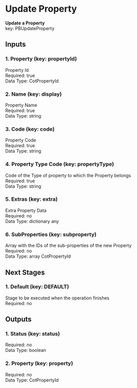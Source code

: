 # Update Property  
**Update a Property**  
key: PBUpdateProperty  
## Inputs  
### 1. Property (key: propertyId)  
Property Id  
Required: true  
Data Type: CotPropertyId   
### 2. Name (key: display)  
Property Name  
Required: true  
Data Type: string   
### 3. Code (key: code)  
Property Code  
Required: true  
Data Type: string   
### 4. Property Type Code (key: propertyType)  
Code of the Type of property to which the Property belongs  
Required: true  
Data Type: string   
### 5. Extras (key: extra)  
Extra Property Data  
Required: no  
Data Type: dictionary any  
### 6. SubProperties (key: subproperty)  
Array with the IDs of the sub-properties of the new Property  
Required: no  
Data Type: array CotPropertyId  
## Next Stages  
### 1. Default (key: DEFAULT)  
Stage to be executed when the operation finishes  
Required: no  
## Outputs  
### 1. Status (key: status)  
  
Required: no  
Data Type: boolean   
### 2. Property (key: property)  
  
Required: no  
Data Type: CotPropertyId 